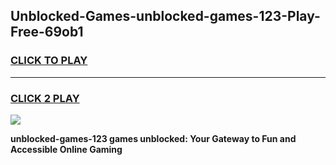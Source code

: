 
## Unblocked-Games-unblocked-games-123-Play-Free-69ob1
<h3>
<a href="https://premium76.site?title=unblocked-games-123&ref=19M">CLICK TO PLAY</a></h3>
<hr>

<h3>
<a href="https://premium76.site?title=unblocked-games-123&ref=19M">CLICK 2 PLAY</a>
  
</h3>

<a href="https://premium76.site?title=unblocked-games-123&ref=19M"><img src="https://clearcache.store/games.png"></a>


**unblocked-games-123 games unblocked: Your Gateway to Fun and Accessible Online Gaming**

